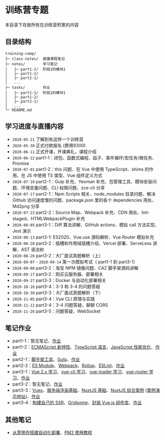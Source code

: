 # 训练营专题

本目录下存放所有在训练营积累的内容

## 目录结构

```
training-camp/
├─ class-notes/  直播课程笔记
├─ notes/        学习笔记
│   ├─ part1-1/  阶段1的模块1
│   ├─ part1-2/
│   ├─ part2-1/
│   ...
├─ tasks/        作业
│   ├─ part1-1/  阶段1的模块1
│   ├─ part1-2/
│   ├─ part2-1/
│   ...
└─ README.md
```

## 学习进度与直播内容

- `2020-05-21` 了解到有这样一个训练营
- `2020-05-30` 正式付款报名 (费用9300)
- `2020-06-11` 正式开课，开课典礼，课程介绍
- `2020-06-22` part1-1：闭包、函数式编程、函子、事件循环/宏任务/微任务、Promise
- `2020-07-01` part1-2：this 问题、在 Vue 中使用 TypeScript、shims 的作用、在 JS 中使用 TS 类型、Vue 组件定义方式
- `2020-07-10` part2-1：Gulp 补充、Yeoman 补充、包管理工具、模块安装问题、环境变量问题、CLI 权限问题、zce-cli 分享
- `2020-07-17` part2-1：Npm Scripts 相关、node_modules 目录问题、解决 Github 访问速度慢的问题、package.json 里的各个 dependencies 用处、Md2png 分享
- `2020-07-23` part2-2：Source Map、Webpack 补充、CDN 用处、lint-staged、HTMLWebpackPlugin 补充
- `2020-08-05` part3-1：Diff 算法讲解、GitHub actions、模拟 call 方法实现、Jest 演示
- `2020-08-13` part3-1: ES2020、Vue.use 源码解析、Vue Router 模拟补充
- `2020-08-20` part3-2：插槽和作用域插槽介绍、Vercel 部署、ServeLess 讲解、AST 语法树
- `2020-08-26` part3-2：大厂面试真题解析（上）
- `2020-09-07` - `2020-09-14` 第一次模拟考试（ part1-1 到 part3-1）
- `2020-09-08` part3-2：淘宝 NPM 镜像问题、CAZ 脚手架源码讲解
- `2020-09-17` part3-2：购买云服务器、部署相关
- `2020-09-27` part3-3：Docker 与自动化部署相关
- `2020-10-16` part3-4：3-3 和 3-4 的问题答疑
- `2020-10-30` part3-3：大厂面试真题解析（下）
- `2020-11-05` part3-4：Vue CLI 原理与实践
- `2020-11-12` part3-4：3-4 问题答疑、聊聊 CORS
- `2020-11-26` part3-5：问题答疑、WebSocket

## 笔记作业

- part1-1：暂无笔记、[作业](./tasks/part1-1/README.md)
- part1-2：[ECMAScript 新特性](./notes/part1-2/ECMAScript.md)、[TypeScript 语言](./notes/part1-2/TypeScript.md)、[JavaScript 性能优化](./notes/part1-2/Optimization.md)、[作业](./tasks/part1-2/README.md)
- part2-1：[脚手架工具](./notes/part2-1/Scaffolding.md)、[Gulp](./notes/part2-1/Gulp.md)、[作业](./tasks/part2-1/README.md)
- part2-2：[ES Module](./notes/part2-2/ESModule.md)、[Webpack](./notes/part2-2/Webpack.md)、[Rollup](./notes/part2-2/Rollup.md)、[ESLint](./notes/part2-2/ESLint.md)、[作业](./tasks/part2-2/README.md)
- part3-1：[Vue 2.x 学习](./notes/part3-1/VueStudy.md)、[vue-cli 学习](./notes/part3-1/VueCLIStudy.md)、[vue-loader 学习](./notes/part3-1/VueLoaderStudy.md)、[vue-router 学习](./notes/part3-1/VueRouterStudy.md)、[作业](./tasks/part3-1/README.md)
- part3-2：暂无笔记、[作业](./tasks/part3-2/README.md)
- part3-3：[Vuex](./notes/part3-3/Vuex.md)、[服务端渲染基础](./notes/part3-3/SSRConcept.md)、[NuxtJS 基础](./notes/part3-3/NuxtJS.md)、[NuxtJS 综合案例](./notes/part3-3/NuxtJSCase.md) ([案例演示地址](https://conduit.jencia.vercel.app))、[作业](./tasks/part3-3/README.md)
- part3-4：[构建自己的 SSR](./notes/part3-4/VueSSR.md)、[Gridsome](./notes/part3-4/Gridsome.md)、[封装 Vue.js 组件库](./notes/part3-4/ComponentLib.md)、[作业](./tasks/part3-4/README.md)

## 其他笔记

- [从零带你搭建自动化部署](./class-notes/ServerDeploy.md)、[PM2 使用教程](./class-notes/PM2.md)
